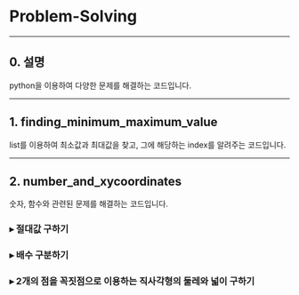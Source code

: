 # Problem-Solving

---
## 0. 설명
python을 이용하여 다양한 문제를 해결하는 코드입니다.

---
## 1. finding_minimum_maximum_value
list를 이용하여 최소값과 최대값을 찾고, 그에 해당하는 index를 알려주는 코드입니다.

---
## 2. number_and_xycoordinates
숫자, 함수와 관련된 문제를 해결하는 코드입니다.

### ▸ 절대값 구하기

### ▸ 배수 구분하기

### ▸ 2개의 점을 꼭짓점으로 이용하는 직사각형의 둘레와 넓이 구하기
